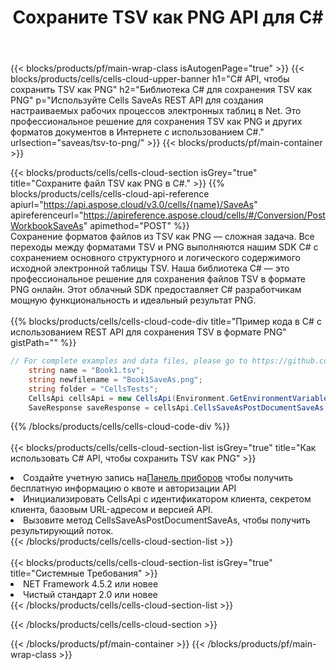 ﻿---
title:  Сохраните TSV как PNG API для C#
description:  Облачные API и SDK для Microsoft Excel и OpenOffice Calc. Преобразование электронной таблицы в файл другого формата.
url: /ru/net/saveas/tsv-to-png/
---
{{< blocks/products/pf/main-wrap-class isAutogenPage="true" >}}
{{< blocks/products/cells/cells-cloud-upper-banner h1="C# API, чтобы сохранить TSV как PNG" h2="Библиотека C# для сохранения TSV как PNG" p="Используйте Cells SaveAs REST API для создания настраиваемых рабочих процессов электронных таблиц в Net. Это профессиональное решение для сохранения TSV как PNG и других форматов документов в Интернете с использованием C#." urlsection="saveas/tsv-to-png/" >}}
{{< blocks/products/pf/main-container >}}

{{< blocks/products/cells/cells-cloud-section isGrey="true" title="Сохраните файл TSV как PNG в C#." >}}
{{% blocks/products/cells/cells-cloud-api-reference apiurl="https://api.aspose.cloud/v3.0/cells/{name}/SaveAs" apireferenceurl="https://apireference.aspose.cloud/cells/#/Conversion/PostWorkbookSaveAs" apimethod="POST" %}}
<br/>
Сохранение форматов файлов из TSV как PNG — сложная задача. Все переходы между форматами TSV и PNG выполняются нашим SDK C# с сохранением основного структурного и логического содержимого исходной электронной таблицы TSV. Наша библиотека C# — это профессиональное решение для сохранения файлов TSV в формате PNG онлайн. Этот облачный SDK предоставляет C# разработчикам мощную функциональность и идеальный результат PNG.
<br/>
<br/>
{{% blocks/products/cells/cells-cloud-code-div title="Пример кода в C# с использованием REST API для сохранения TSV в формате PNG" gistPath="" %}}
  
```cs
// For complete examples and data files, please go to https://github.com/aspose-cells-cloud/aspose-cells-cloud-dotnet/
    string name = "Book1.tsv";
    string newfilename = "Book1SaveAs.png";
    string folder = "CellsTests";
    CellsApi cellsApi = new CellsApi(Environment.GetEnvironmentVariable("ProductClientId"), Environment.GetEnvironmentVariable("ProductClientSecret"));
    SaveResponse saveResponse = cellsApi.CellsSaveAsPostDocumentSaveAs(name, null, newfilename, null,null,folder);
```
  
{{% /blocks/products/cells/cells-cloud-code-div %}}
<br/>
<br/>
{{< blocks/products/cells/cells-cloud-section-list isGrey="true" title="Как использовать C# API, чтобы сохранить TSV как PNG" >}}
<li> Создайте учетную запись на<a href="https://dashboard.aspose.cloud/">Панель приборов</a> чтобы получить бесплатную информацию о квоте и авторизации API</li>
<li>Инициализировать CellsApi с идентификатором клиента, секретом клиента, базовым URL-адресом и версией API.</li>
<li>Вызовите метод CellsSaveAsPostDocumentSaveAs, чтобы получить результирующий поток.</li>
{{< /blocks/products/cells/cells-cloud-section-list >}}
<br/>
<br/>
{{< blocks/products/cells/cells-cloud-section-list isGrey="true" title="Системные Требования" >}}
<li>NET Framework 4.5.2 или новее</li>
<li>Чистый стандарт 2.0 или новее</li>
{{< /blocks/products/cells/cells-cloud-section-list >}}

{{< /blocks/products/cells/cells-cloud-section >}}

{{< /blocks/products/pf/main-container >}}
{{< /blocks/products/pf/main-wrap-class >}}
